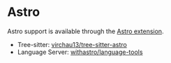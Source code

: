 # Astro

Astro support is available through the [Astro extension](https://tvv.tw/https://github.com/zed-extensions/astro).

- Tree-sitter: [virchau13/tree-sitter-astro](https://tvv.tw/https://github.com/virchau13/tree-sitter-astro)
- Language Server: [withastro/language-tools](https://tvv.tw/https://github.com/withastro/language-tools)

<!--
TBD: Documentation Astro usage / configuration
-->
